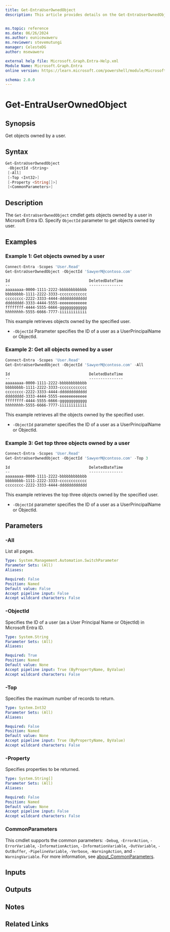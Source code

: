 ```yaml
---
title: Get-EntraUserOwnedObject
description: This article provides details on the Get-EntraUserOwnedObject command.


ms.topic: reference
ms.date: 06/26/2024
ms.author: eunicewaweru
ms.reviewer: stevemutungi
manager: CelesteDG
author: msewaweru

external help file: Microsoft.Graph.Entra-Help.xml
Module Name: Microsoft.Graph.Entra
online version: https://learn.microsoft.com/powershell/module/Microsoft.Graph.Entra/Get-EntraUserOwnedObject

schema: 2.0.0
---
```


# Get-EntraUserOwnedObject

## Synopsis

Get objects owned by a user.

## Syntax

```powershell
Get-EntraUserOwnedObject
 -ObjectId <String>
 [-All]
 [-Top <Int32>]
 [-Property <String[]>]
 [<CommonParameters>]
```

## Description

The `Get-EntraUserOwnedObject` cmdlet gets objects owned by a user in Microsoft Entra ID. Specify `ObjectId` parameter to get objects owned by user.

## Examples

### Example 1: Get objects owned by a user

```powershell
Connect-Entra -Scopes 'User.Read'
Get-EntraUserOwnedObject -ObjectId 'SawyerM@contoso.com'
```

```Output
Id                                   DeletedDateTime
--                                   ---------------
aaaaaaaa-0000-1111-2222-bbbbbbbbbbbb
bbbbbbbb-1111-2222-3333-cccccccccccc
cccccccc-2222-3333-4444-dddddddddddd
dddddddd-3333-4444-5555-eeeeeeeeeeee
ffffffff-4444-5555-6666-gggggggggggg
hhhhhhhh-5555-6666-7777-iiiiiiiiiiii
```

This example retrieves objects owned by the specified user.

- `-ObjectId` Parameter specifies the ID of a user as a UserPrincipalName or ObjectId.

### Example 2: Get all objects owned by a user

```powershell
Connect-Entra -Scopes 'User.Read'
Get-EntraUserOwnedObject -ObjectId 'SawyerM@contoso.com' -All 
```

```Output
Id                                   DeletedDateTime
--                                   ---------------
aaaaaaaa-0000-1111-2222-bbbbbbbbbbbb
bbbbbbbb-1111-2222-3333-cccccccccccc
cccccccc-2222-3333-4444-dddddddddddd
dddddddd-3333-4444-5555-eeeeeeeeeeee
ffffffff-4444-5555-6666-gggggggggggg
hhhhhhhh-5555-6666-7777-iiiiiiiiiiii
```

This example retrieves all the objects owned by the specified user.

- `-ObjectId` parameter specifies the ID of a user as a UserPrincipalName or ObjectId.

### Example 3: Get top three objects owned by a user

```powershell
Connect-Entra -Scopes 'User.Read'
Get-EntraUserOwnedObject -ObjectId 'SawyerM@contoso.com' -Top 3
```

```Output
Id                                   DeletedDateTime
--                                   ---------------
aaaaaaaa-0000-1111-2222-bbbbbbbbbbbb
bbbbbbbb-1111-2222-3333-cccccccccccc
cccccccc-2222-3333-4444-dddddddddddd
```

This example retrieves the top three objects owned by the specified user.

- `-ObjectId` parameter specifies the ID of a user as a UserPrincipalName or ObjectId.

## Parameters

### -All

List all pages.

```yaml
Type: System.Management.Automation.SwitchParameter
Parameter Sets: (All)
Aliases:

Required: False
Position: Named
Default value: False
Accept pipeline input: False
Accept wildcard characters: False
```

### -ObjectId

Specifies the ID of a user (as a User Principal Name or ObjectId) in Microsoft Entra ID.

```yaml
Type: System.String
Parameter Sets: (All)
Aliases:

Required: True
Position: Named
Default value: None
Accept pipeline input: True (ByPropertyName, ByValue)
Accept wildcard characters: False
```

### -Top

Specifies the maximum number of records to return.

```yaml
Type: System.Int32
Parameter Sets: (All)
Aliases:

Required: False
Position: Named
Default value: None
Accept pipeline input: True (ByPropertyName, ByValue)
Accept wildcard characters: False
```

### -Property

Specifies properties to be returned.

```yaml
Type: System.String[]
Parameter Sets: (All)
Aliases:

Required: False
Position: Named
Default value: None
Accept pipeline input: False
Accept wildcard characters: False
```

### CommonParameters

This cmdlet supports the common parameters: `-Debug`, `-ErrorAction`, `-ErrorVariable`, `-InformationAction`, `-InformationVariable`, `-OutVariable`, `-OutBuffer`, `-PipelineVariable`, `-Verbose`, `-WarningAction`, and `-WarningVariable`. For more information, see [about_CommonParameters](https://go.microsoft.com/fwlink/?LinkID=113216).

## Inputs

## Outputs

## Notes

## Related Links
